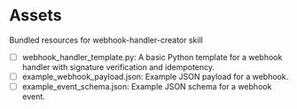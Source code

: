 # Assets

Bundled resources for webhook-handler-creator skill

- [ ] webhook_handler_template.py: A basic Python template for a webhook handler with signature verification and idempotency.
- [ ] example_webhook_payload.json: Example JSON payload for a webhook.
- [ ] example_event_schema.json: Example JSON schema for a webhook event.
